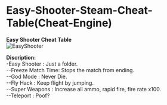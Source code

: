 # Easy-Shooter-Steam-Cheat-Table(Cheat-Engine)  
  
<b>Easy Shooter Cheat Table</b>  
![EasyShooter](https://i.imgur.com/LsDUdJf.png)  
  
<b>Discription:</b>  
-Easy Shooter : Just a folder.  
--Freeze Match Time: Stops the match from ending.  
--God Mode : Never Die.  
--Fly Hack : Keep flight by jumping.  
--Super Weapons : Increase all ammo, rapid fire, fire rate x100.  
--Teleport : Poof?  
  
